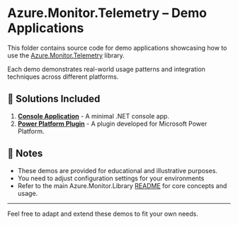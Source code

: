 # Azure.Monitor.Telemetry – Demo Applications

This folder contains source code for demo applications showcasing how to use the [Azure.Monitor.Telemetry](https://github.com/stas-sultanov/azure-monitor-telemetry) library.

Each demo demonstrates real-world usage patterns and integration techniques across different platforms.

## 📁 Solutions Included

1. [**Console Application**](/telemetry-client/console-app/) - A minimal .NET console app.
2. [**Power Platform Plugin**](/telemetry-client/power-platform-plugin/) - A plugin developed for Microsoft Power Platform.

## 📌 Notes

- These demos are provided for educational and illustrative purposes.
- You need to adjust configuration settings for your environments
- Refer to the main Azure.Monitor.Library [README](https://github.com/stas-sultanov/azure-monitor-telemetry#readme) for core concepts and usage.

---

Feel free to adapt and extend these demos to fit your own needs.

